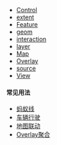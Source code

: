 - [Control](/openlayers/control/README.md)
- [extent](/openlayers/extent/README.md)
- [Feature](/openlayers/feature/README.md)
- [geom](/openlayers/geom/README.md)
- [interaction](/openlayers/interaction/README.md)
- [layer](/openlayers/layer/README.md)
- [Map](/openlayers/map/README.md)
- [Overlay](/openlayers/overlay/README.md)
- [source](/openlayers/source/README.md)
- [View](/openlayers/view/README.md)

#### 常见用法

- <a href="openlayers/ant-line.html" target="_blank">蚂蚁线</a>
- <a href="openlayers/feature-move.html" target="_blank">车辆行驶</a>
- <a href="openlayers/linkage.html" target="_blank">地图联动</a>
- <a href="openlayers/overlay-cluster.html" target="_blank">Overlay聚合</a>